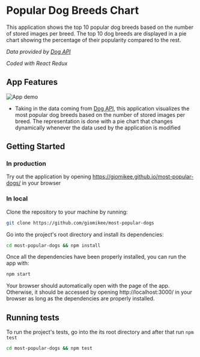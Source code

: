 # Popular Dog Breeds Chart

This application shows the top 10 popular dog breeds based on the number of stored images per breed. The top 10 dog breeds are displayed in a pie chart showing the percentage of their popularity compared to the rest.

*Data provided by [Dog API](https://dog.ceo/dog-api/documentation/)*

*Coded with React Redux*

## App Features
![App demo](https://i.gyazo.com/b8f0c95a63a3ba6759880d05c6beeb28.gif)
- Taking in the data coming from [Dog API](https://dog.ceo/dog-api/documentation/), this application visualizes the most popular dog breeds based on the number of stored images per breed. The representation is done with a pie chart that changes dynamically whenever the data used by the application is modified 

## Getting Started

### In production

Try out the application by opening https://giomikee.github.io/most-popular-dogs/ in your browser

### In local

Clone the repository to your machine by running:
```bash
git clone https://github.com/giomikee/most-popular-dogs
```

Go into the project's root directory and install its dependencies:
```bash
cd most-popular-dogs && npm install
```

Once all the dependencies have been properly installed, you can run the app with:
```bash
npm start
```

Your browser should automatically open with the page of the app. Otherwise, it should be accessed by opening http://localhost:3000/ in your browser as long as the dependencies are properly installed.

## Running tests

To run the project's tests, go into the its root directory and after that run `npm test` 
```bash
cd most-popular-dogs && npm test
```
